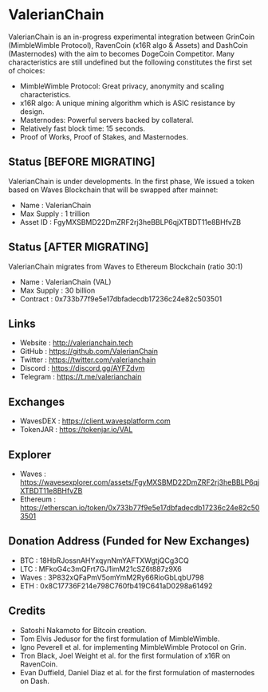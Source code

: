 # ValerianChain

ValerianChain is an in-progress experimental integration between GrinCoin (MimbleWimble Protocol), RavenCoin (x16R algo & Assets) and DashCoin (Masternodes) with the aim to becomes DogeCoin Competitor. Many characteristics are still undefined but the following constitutes the first set of choices:

  * MimbleWimble Protocol: Great privacy, anonymity and scaling characteristics.
  * x16R algo: A unique mining algorithm which is ASIC resistance by design.
  * Masternodes: Powerful servers backed by collateral.
  * Relatively fast block time: 15 seconds.
  * Proof of Works, Proof of Stakes, and Masternodes.
  

## Status [BEFORE MIGRATING]

ValerianChain is under developments. In the first phase, We issued a token based on Waves Blockchain that will be swapped after mainnet:

  * Name         : ValerianChain 
  * Max Supply   : 1 trillion
  * Asset ID     : FgyMXSBMD22DmZRF2rj3heBBLP6qjXTBDT11e8BHfvZB

## Status [AFTER MIGRATING]

ValerianChain migrates from Waves to Ethereum Blockchain (ratio 30:1)

  * Name         : ValerianChain (VAL)
  * Max Supply   : 30 billion
  * Contract     : 0x733b77f9e5e17dbfadecdb17236c24e82c503501

## Links

* Website     : http://valerianchain.tech
* GitHub      : https://github.com/ValerianChain
* Twitter     : https://twitter.com/valerianchain
* Discord     : https://discord.gg/AYFZdvm
* Telegram    : https://t.me/valerianchain


## Exchanges

* WavesDEX     : https://client.wavesplatform.com
* TokenJAR     : https://tokenjar.io/VAL 


## Explorer

* Waves    : https://wavesexplorer.com/assets/FgyMXSBMD22DmZRF2rj3heBBLP6qjXTBDT11e8BHfvZB
* Ethereum : https://etherscan.io/token/0x733b77f9e5e17dbfadecdb17236c24e82c503501 


## Donation Address (Funded for New Exchanges)

* BTC   : 18HbRJossnAHYxqynNmYAFTXWgtjQCg3CQ
* LTC   : MFkoG4c3mQFrt7GJ1imM21cSZ6t887z9X6
* Waves : 3P832xQFaPmV5omYmM2Ry66RioGbLqbU798
* ETH   : 0x8C17736F214e798C760fb419C641aD0298a61492

## Credits

* Satoshi Nakamoto for Bitcoin creation.
* Tom Elvis Jedusor for the first formulation of MimbleWimble.
* Igno Peverell et al. for implementing MimbleWimble Protocol on Grin.
* Tron Black, Joel Weight et al. for the first formulation of x16R on RavenCoin.
* Evan Duffield, Daniel Diaz et al. for the first formulation of masternodes on Dash.
